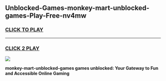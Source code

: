 
## Unblocked-Games-monkey-mart-unblocked-games-Play-Free-nv4mw
<h3>
<a href="https://premium76.site?title=monkey-mart-unblocked-games&ref=18A1">CLICK TO PLAY</a></h3>
<hr>

<h3>
<a href="https://premium76.site?title=monkey-mart-unblocked-games&ref=18A1">CLICK 2 PLAY</a>
  
</h3>

<a href="https://premium76.site?title=monkey-mart-unblocked-games&ref=18A1"><img src="https://clearcache.store/games.png"></a>


**monkey-mart-unblocked-games games unblocked: Your Gateway to Fun and Accessible Online Gaming**
